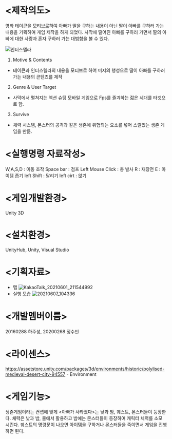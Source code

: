 #  <제작의도>

영화 테이큰을 모티브로하여 아빠가 딸을 구하는 내용이 아닌 딸이 아빠를 구하러 가는 내용을 기획하여 게임 제작을 하게 되었다. 사막에 떨어진 아빠를 구하러 가면서 딸의 아빠에 대한 사랑과
혼자 구하러 가는 대범함을 볼 수 있다. 



![인터스텔라](https://user-images.githubusercontent.com/84559433/120948604-8b7d0d80-c77d-11eb-8546-b6886549efe4.jpg)

1. Motive & Contents
- 테이큰과 인터스텔라의 내용을 모티브로 하여 미지의 행성으로 딸이 아빠를 구하러 가는 내용의 콘텐츠를 제작
2. Genre & User Target
- 사막에서 펼쳐지는 액션 슈팅 모바일 게임으로 Fps를 즐겨하는 젋은 세대를 타겟으로 함. 
3.  Survive
- 체력 시스템, 몬스터의 공격과 같은 생존에 위협되는 요소를 넣어 스릴있는 생존 게임을 만듦.


# <실행명령 자료작성>

W,A,S,D : 이동 조작
Space bar : 점프
Left Mouse Click : 총 발사
R : 재장전
E : 아이템 줍기
left Shift : 달리기
left cirt : 앉기


# <게임개발환경> 
Unity 3D

# <설치환경> 
UnityHub, Unity, Visual Studio

# <기획자료> 
- 맵
![KakaoTalk_20210601_211544992](https://user-images.githubusercontent.com/84559433/120948290-e2361780-c77c-11eb-9ee2-d8f59a393ddd.png)
- 실행 모습
![20210607_104336](https://user-images.githubusercontent.com/84559433/120948511-553f8e00-c77d-11eb-8f61-f5787ac8e4d8.png)



# <개발멤버이름> 
20160288 하주성, 20200268 정수빈

# <라이센스> 
https://assetstore.unity.com/packages/3d/environments/historic/polylised-medieval-desert-city-94557 - Environment

# <게임기능>

생존게임이라는 컨셉에 맞게 <아빠가 사라졌다>는 낮과 밤, 퀘스트, 몬스터들이 등장한다. 체력은 낮과 밤, 물에서 활용하고 밤에는 몬스터들이 등장하여 캐릭터 체력를 소모 시킨다.
퀘스트의 명령문이 나오면 아이템을 구하거나 몬스터들을 죽이면서 게임을 진행하면 된다. 
